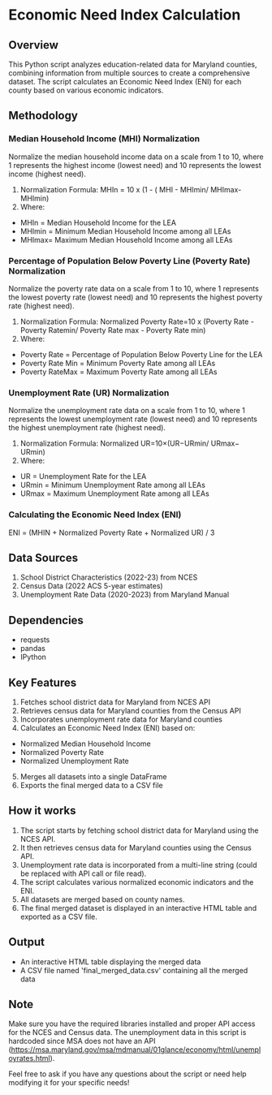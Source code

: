 # Economic Need Index Calculation


## Overview
This Python script analyzes education-related data for Maryland counties, combining information from multiple sources to create a comprehensive dataset. The script calculates an Economic Need Index (ENI) for each county based on various economic indicators.

## Methodology
### Median Household Income (MHI) Normalization
Normalize the median household income data on a scale from 1 to 10, where 1 represents the highest income (lowest need) and 10 represents the lowest income (highest need).
1. Normalization Formula: 
MHIn = 10 x (1 - ( MHI - MHImin/ MHImax-MHImin)
2. Where:
- MHIn = Median Household Income for the LEA
- MHImin = Minimum Median Household Income among all LEAs
- MHImax= Maximum Median Household Income among all LEAs
### Percentage of Population Below Poverty Line (Poverty Rate) Normalization
Normalize the poverty rate data on a scale from 1 to 10, where 1 represents the lowest poverty rate (lowest need) and 10 represents the highest poverty rate (highest need).
1. Normalization Formula: 
Normalized Poverty Rate=10 x (Poverty Rate - Poverty Ratemin/ Poverty Rate max - Poverty Rate min)
2. Where:
- Poverty Rate = Percentage of Population Below Poverty Line for the LEA
- Poverty Rate Min = Minimum Poverty Rate among all LEAs
- Poverty RateMax = Maximum Poverty Rate among all LEAs
### Unemployment Rate (UR) Normalization
Normalize the unemployment rate data on a scale from 1 to 10, where 1 represents the lowest unemployment rate (lowest need) and 10 represents the highest unemployment rate (highest need).
1. Normalization Formula: 
Normalized UR=10×(UR−URmin/ URmax− URmin)
2. Where: 
- UR = Unemployment Rate for the LEA
- URmin = Minimum Unemployment Rate among all LEAs
- URmax = Maximum Unemployment Rate among all LEAs
### Calculating the Economic Need Index (ENI)
ENI = (MHIN + Normalized Poverty Rate + Normalized UR) / 3 

## Data Sources
1. School District Characteristics (2022-23) from NCES
2. Census Data (2022 ACS 5-year estimates)
3. Unemployment Rate Data (2020-2023) from Maryland Manual

## Dependencies
- requests
- pandas
- IPython

## Key Features
1. Fetches school district data for Maryland from NCES API
2. Retrieves census data for Maryland counties from the Census API
3. Incorporates unemployment rate data for Maryland counties
4. Calculates an Economic Need Index (ENI) based on:
 - Normalized Median Household Income
 - Normalized Poverty Rate
 - Normalized Unemployment Rate
5. Merges all datasets into a single DataFrame
6. Exports the final merged data to a CSV file

## How it works
1. The script starts by fetching school district data for Maryland using the NCES API.
2. It then retrieves census data for Maryland counties using the Census API.
3. Unemployment rate data is incorporated from a multi-line string (could be replaced with API call or file read).
4. The script calculates various normalized economic indicators and the ENI.
5. All datasets are merged based on county names.
6. The final merged dataset is displayed in an interactive HTML table and exported as a CSV file.

## Output
- An interactive HTML table displaying the merged data
- A CSV file named 'final_merged_data.csv' containing all the merged data

## Note
Make sure you have the required libraries installed and proper API access for the NCES and Census data. The unemployment data in this script is hardcoded since MSA does not have an API (https://msa.maryland.gov/msa/mdmanual/01glance/economy/html/unemployrates.html). 

Feel free to ask if you have any questions about the script or need help modifying it for your specific needs!
